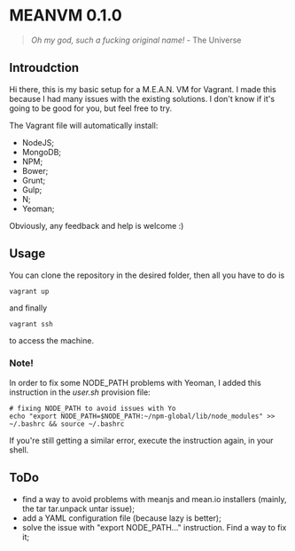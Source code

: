 # MEANVM 0.1.0

> _Oh my god, such a fucking original name!_ - The Universe

## Introudction

Hi there, this is my basic setup for a M.E.A.N. VM for Vagrant. I made this because I had many issues with the existing solutions. I don't know if it's going to be good for you, but feel free to try.

The Vagrant file will automatically install:

* NodeJS;
* MongoDB;
* NPM;
* Bower;
* Grunt;
* Gulp;
* N;
* Yeoman;

Obviously, any feedback and help is welcome :)

## Usage

You can clone the repository in the desired folder, then all you have to do is

    vagrant up

and finally

    vagrant ssh

to access the machine.

### Note!

In order to fix some NODE_PATH problems with Yeoman, I added this instruction in the _user.sh_ provision file:

    # fixing NODE_PATH to avoid issues with Yo
    echo "export NODE_PATH=$NODE_PATH:~/npm-global/lib/node_modules" >> ~/.bashrc && source ~/.bashrc

If you're still getting a similar error, execute the instruction again, in your shell.

## ToDo

* find a way to avoid problems with meanjs and mean.io installers (mainly, the tar tar.unpack untar issue);
* add a YAML configuration file (because lazy is better);
* solve the issue with "export NODE_PATH..." instruction. Find a way to fix it;
